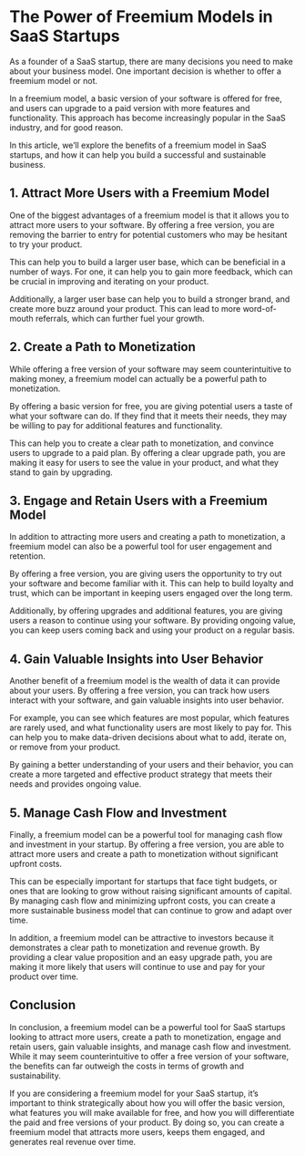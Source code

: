 # The Power of Freemium Models in SaaS Startups

As a founder of a SaaS startup, there are many decisions you need to make about your business model. One important decision is whether to offer a freemium model or not.

In a freemium model, a basic version of your software is offered for free, and users can upgrade to a paid version with more features and functionality. This approach has become increasingly popular in the SaaS industry, and for good reason.

In this article, we’ll explore the benefits of a freemium model in SaaS startups, and how it can help you build a successful and sustainable business.

## 1. Attract More Users with a Freemium Model

One of the biggest advantages of a freemium model is that it allows you to attract more users to your software. By offering a free version, you are removing the barrier to entry for potential customers who may be hesitant to try your product.

This can help you to build a larger user base, which can be beneficial in a number of ways. For one, it can help you to gain more feedback, which can be crucial in improving and iterating on your product.

Additionally, a larger user base can help you to build a stronger brand, and create more buzz around your product. This can lead to more word-of-mouth referrals, which can further fuel your growth.

## 2. Create a Path to Monetization

While offering a free version of your software may seem counterintuitive to making money, a freemium model can actually be a powerful path to monetization.

By offering a basic version for free, you are giving potential users a taste of what your software can do. If they find that it meets their needs, they may be willing to pay for additional features and functionality.

This can help you to create a clear path to monetization, and convince users to upgrade to a paid plan. By offering a clear upgrade path, you are making it easy for users to see the value in your product, and what they stand to gain by upgrading.

## 3. Engage and Retain Users with a Freemium Model

In addition to attracting more users and creating a path to monetization, a freemium model can also be a powerful tool for user engagement and retention.

By offering a free version, you are giving users the opportunity to try out your software and become familiar with it. This can help to build loyalty and trust, which can be important in keeping users engaged over the long term.

Additionally, by offering upgrades and additional features, you are giving users a reason to continue using your software. By providing ongoing value, you can keep users coming back and using your product on a regular basis.

## 4. Gain Valuable Insights into User Behavior

Another benefit of a freemium model is the wealth of data it can provide about your users. By offering a free version, you can track how users interact with your software, and gain valuable insights into user behavior.

For example, you can see which features are most popular, which features are rarely used, and what functionality users are most likely to pay for. This can help you to make data-driven decisions about what to add, iterate on, or remove from your product.

By gaining a better understanding of your users and their behavior, you can create a more targeted and effective product strategy that meets their needs and provides ongoing value.

## 5. Manage Cash Flow and Investment

Finally, a freemium model can be a powerful tool for managing cash flow and investment in your startup. By offering a free version, you are able to attract more users and create a path to monetization without significant upfront costs.

This can be especially important for startups that face tight budgets, or ones that are looking to grow without raising significant amounts of capital. By managing cash flow and minimizing upfront costs, you can create a more sustainable business model that can continue to grow and adapt over time.

In addition, a freemium model can be attractive to investors because it demonstrates a clear path to monetization and revenue growth. By providing a clear value proposition and an easy upgrade path, you are making it more likely that users will continue to use and pay for your product over time.

## Conclusion

In conclusion, a freemium model can be a powerful tool for SaaS startups looking to attract more users, create a path to monetization, engage and retain users, gain valuable insights, and manage cash flow and investment. While it may seem counterintuitive to offer a free version of your software, the benefits can far outweigh the costs in terms of growth and sustainability.

If you are considering a freemium model for your SaaS startup, it’s important to think strategically about how you will offer the basic version, what features you will make available for free, and how you will differentiate the paid and free versions of your product. By doing so, you can create a freemium model that attracts more users, keeps them engaged, and generates real revenue over time.